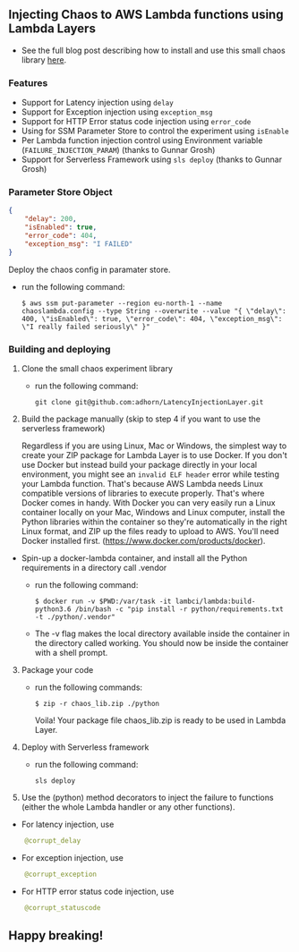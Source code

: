 
## Injecting Chaos to AWS Lambda functions using Lambda Layers

* See the full blog post describing how to install and use this small chaos library [here](https://medium.com/@adhorn/injecting-chaos-to-aws-lambda-functions-using-lambda-layers-2963f996e0ba).

### Features
* Support for Latency injection using ```delay```
* Support for Exception injection using ```exception_msg```
* Support for HTTP Error status code injection using ```error_code```
* Using for SSM Parameter Store to control the experiment using ```isEnable```
* Per Lambda function injection control using Environment variable (```FAILURE_INJECTION_PARAM```) (thanks to Gunnar Grosh)
* Support for Serverless Framework using ```sls deploy``` (thanks to Gunnar Grosh)

### Parameter Store Object
```json
{ 
    "delay": 200,
    "isEnabled": true,
    "error_code": 404,
    "exception_msg": "I FAILED"
}
```
Deploy the chaos config in paramater store.
* run the following command:
    ```
    $ aws ssm put-parameter --region eu-north-1 --name chaoslambda.config --type String --overwrite --value "{ \"delay\": 400, \"isEnabled\": true, \"error_code\": 404, \"exception_msg\": \"I really failed seriously\" }"
    ```

### Building and deploying

1. Clone the small chaos experiment library
    * run the following command:

        ```
        git clone git@github.com:adhorn/LatencyInjectionLayer.git
        ```



2. Build the package manually (skip to step 4 if you want to use the serverless framework)

   Regardless if you are using Linux, Mac or Windows, the simplest way to create your ZIP package for Lambda Layer is to use Docker. If you don't use Docker but instead build your package directly in your local environment, you might see an ```invalid ELF header``` error while testing your Lambda function. That's because AWS Lambda needs Linux compatible versions of libraries to execute properly. That's where Docker comes in handy. With Docker you can very easily run a Linux container locally on your Mac, Windows and Linux computer, install the Python libraries within the container so they're automatically in the right Linux format, and ZIP up the files ready to upload to AWS. You'll need Docker installed first. (https://www.docker.com/products/docker).

-  Spin-up a docker-lambda container, and install all the Python requirements in a directory call .vendor
    * run the following command:

        ```
        $ docker run -v $PWD:/var/task -it lambci/lambda:build-python3.6 /bin/bash -c "pip install -r python/requirements.txt -t ./python/.vendor"
        ```
    
    * The -v flag makes the local directory available inside the container in the directory called working. You should now be inside the container with a shell prompt.


3. Package your code 
    * run the following commands:
        ```
        $ zip -r chaos_lib.zip ./python
        ```

        Voila! Your package file chaos_lib.zip is ready to be used in Lambda Layer.

4. Deploy with Serverless framework
    * run the following command:
        ```
        sls deploy
        ```

5. Use the (python) method decorators to inject the failure to functions (either the whole Lambda handler or any other functions).
* For latency injection, use
```python
    @corrupt_delay
``` 
* For exception injection, use
```python
    @corrupt_exception
```

* For HTTP error status code injection, use
```python
    @corrupt_statuscode
```


## Happy breaking!
